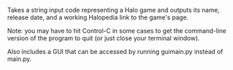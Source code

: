 Takes a string input code representing a Halo game and outputs its name, release date, and a working Halopedia link to the game's page.

Note: you may have to hit Control-C in some cases to get the command-line version of the program to quit (or just close your terminal window).

Also includes a GUI that can be accessed by running guimain.py instead of main.py.
